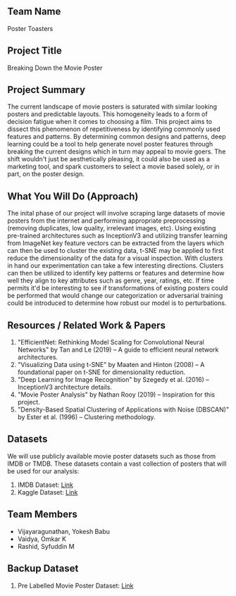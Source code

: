 ## Team Name
Poster Toasters

## Project Title
Breaking Down the Movie Poster

## Project Summary
The current landscape of movie posters is saturated with similar looking posters and predictable layouts. This homogeneity leads to a form of decision fatigue when it comes to choosing a film. This project aims to dissect this phenomenon of repetitiveness by identifying commonly used features and patterns. By determining common designs and patterns, deep learning could be a tool to help generate novel poster features through breaking the current designs which in turn may appeal to movie goers. The shift wouldn't just be aesthetically pleasing, it could also be used as a marketing tool, and spark customers to select a movie based solely, or in part, on the poster design.

## What You Will Do (Approach)
The inital phase of our project will involve scraping large datasets of movie posters from the internet and performing appropriate preprocessing (removing duplicates, low quality, irrelevant images, etc). Using existing pre-trained architectures such as InceptionV3 and utilizing transfer learning from ImageNet key feature vectors can be extracted from the layers which can then be used to cluster the existing data, t-SNE may be applied to first reduce the dimensionality of the data for a visual inspection. With clusters in hand our experimentation can take a few interesting directions. Clusters can then be utilized to identify key patterns or features and determine how well they align to key attributes such as genre, year, ratings, etc. If time permits it'd be interesting to see if transformations of existing posters could be performed that would change our categorization or adversarial training could be introduced to determine how robust our model is to perturbations.

## Resources / Related Work & Papers
1. "EfficientNet: Rethinking Model Scaling for Convolutional Neural Networks" by Tan and Le (2019) – A guide to efficient neural network architectures.
2. "Visualizing Data using t-SNE" by Maaten and Hinton (2008) – A foundational paper on t-SNE for dimensionality reduction.
3. "Deep Learning for Image Recognition" by Szegedy et al. (2016) – InceptionV3 architecture details.
4. "Movie Poster Analysis" by Nathan Rooy (2019) – Inspiration for this project.
5. "Density-Based Spatial Clustering of Applications with Noise (DBSCAN)" by Ester et al. (1996) – Clustering methodology.

## Datasets
We will use publicly available movie poster datasets such as those from IMDB or TMDB. These datasets contain a vast collection of posters that will be used for our analysis:
1. IMDB Dataset: [Link](https://developer.imdb.com/non-commercial-datasets/)
2. Kaggle Dataset: [Link](https://www.kaggle.com/datasets/rezaunderfit/48k-imdb-movies-with-posters)


## Team Members
- Vijayaragunathan, Yokesh Babu
- Vaidya, Omkar K
- Rashid, Syfuddin M

## Backup Dataset
1. Pre Labelled Movie Poster Dataset: [Link](https://www.cs.ccu.edu.tw/~wtchu/projects/MoviePoster/index.html)

